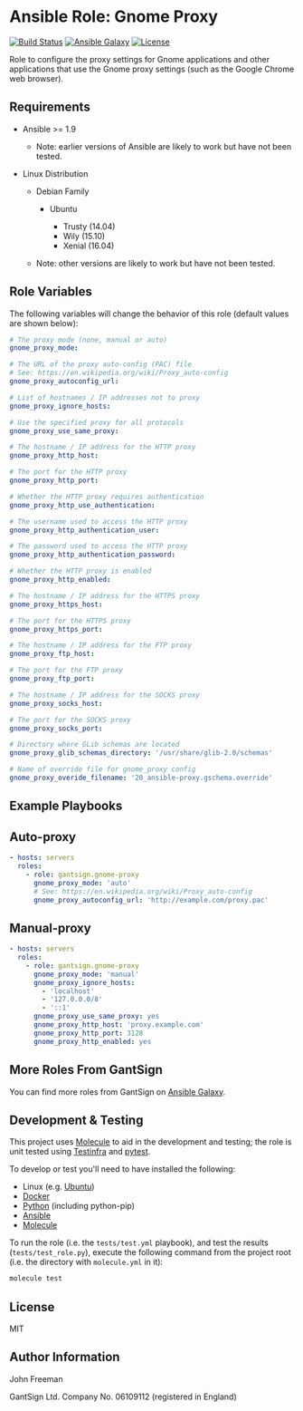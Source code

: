 Ansible Role: Gnome Proxy
=========================

[![Build Status](https://travis-ci.org/gantsign/ansible-role-gnome-proxy.svg?branch=master)](https://travis-ci.org/gantsign/ansible-role-gnome-proxy)
[![Ansible Galaxy](https://img.shields.io/badge/ansible--galaxy-gantsign.gnome--proxy-blue.svg)](https://galaxy.ansible.com/gantsign/gnome-proxy)
[![License](https://img.shields.io/badge/license-MIT-blue.svg)](https://raw.githubusercontent.com/gantsign/ansible-role-gnome-proxy/master/LICENSE)

Role to configure the proxy settings for Gnome applications and other
applications that use the Gnome proxy settings (such as the Google Chrome web
browser).

Requirements
------------

* Ansible >= 1.9

    * Note: earlier versions of Ansible are likely to work but have not been
      tested.

* Linux Distribution

    * Debian Family

        * Ubuntu

            * Trusty (14.04)
            * Wily (15.10)
            * Xenial (16.04)

    * Note: other versions are likely to work but have not been tested.

Role Variables
--------------

The following variables will change the behavior of this role (default values
are shown below):

```yaml
# The proxy mode (none, manual or auto)
gnome_proxy_mode:

# The URL of the proxy auto-config (PAC) file
# See: https://en.wikipedia.org/wiki/Proxy_auto-config
gnome_proxy_autoconfig_url:

# List of hostnames / IP addresses not to proxy
gnome_proxy_ignore_hosts:

# Use the specified proxy for all protocols
gnome_proxy_use_same_proxy:

# The hostname / IP address for the HTTP proxy
gnome_proxy_http_host:

# The port for the HTTP proxy
gnome_proxy_http_port:

# Whether the HTTP proxy requires authentication
gnome_proxy_http_use_authentication:

# The username used to access the HTTP proxy
gnome_proxy_http_authentication_user:

# The password used to access the HTTP proxy
gnome_proxy_http_authentication_password:

# Whether the HTTP proxy is enabled
gnome_proxy_http_enabled:

# The hostname / IP address for the HTTPS proxy
gnome_proxy_https_host:

# The port for the HTTPS proxy
gnome_proxy_https_port:

# The hostname / IP address for the FTP proxy
gnome_proxy_ftp_host:

# The port for the FTP proxy
gnome_proxy_ftp_port:

# The hostname / IP address for the SOCKS proxy
gnome_proxy_socks_host:

# The port for the SOCKS proxy
gnome_proxy_socks_port:

# Directory where GLib schemas are located
gnome_proxy_glib_schemas_directory: '/usr/share/glib-2.0/schemas'

# Name of override file for gnome_proxy config
gnome_proxy_overide_filename: '20_ansible-proxy.gschema.override'
```

Example Playbooks
-----------------

## Auto-proxy

```yaml
- hosts: servers
  roles:
    - role: gantsign.gnome-proxy
      gnome_proxy_mode: 'auto'
      # See: https://en.wikipedia.org/wiki/Proxy_auto-config
      gnome_proxy_autoconfig_url: 'http://example.com/proxy.pac'
```

## Manual-proxy

```yaml
- hosts: servers
  roles:
    - role: gantsign.gnome-proxy
      gnome_proxy_mode: 'manual'
      gnome_proxy_ignore_hosts:
        - 'localhost'
        - '127.0.0.0/8'
        - '::1'
      gnome_proxy_use_same_proxy: yes
      gnome_proxy_http_host: 'proxy.example.com'
      gnome_proxy_http_port: 3128
      gnome_proxy_http_enabled: yes
```

More Roles From GantSign
------------------------

You can find more roles from GantSign on
[Ansible Galaxy](https://galaxy.ansible.com/gantsign).

Development & Testing
---------------------

This project uses [Molecule](http://molecule.readthedocs.io/) to aid in the
development and testing; the role is unit tested using
[Testinfra](http://testinfra.readthedocs.io/) and
[pytest](http://docs.pytest.org/).

To develop or test you'll need to have installed the following:

* Linux (e.g. [Ubuntu](http://www.ubuntu.com/))
* [Docker](https://www.docker.com/)
* [Python](https://www.python.org/) (including python-pip)
* [Ansible](https://www.ansible.com/)
* [Molecule](http://molecule.readthedocs.io/)

To run the role (i.e. the `tests/test.yml` playbook), and test the results
(`tests/test_role.py`), execute the following command from the project root
(i.e. the directory with `molecule.yml` in it):

```bash
molecule test
```

License
-------

MIT

Author Information
------------------

John Freeman

GantSign Ltd.
Company No. 06109112 (registered in England)
